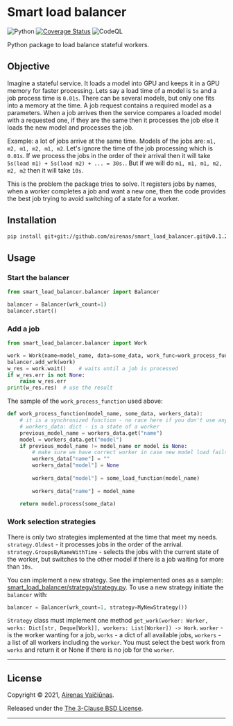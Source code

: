 # Smart load balancer

![Python](https://github.com/airenas/smart_load_balancer/workflows/Python/badge.svg) [![Coverage Status](https://coveralls.io/repos/github/airenas/smart_load_balancer/badge.svg?branch=main)](https://coveralls.io/github/airenas/smart_load_balancer?branch=main) ![CodeQL](https://github.com/airenas/smart_load_balancer/workflows/CodeQL/badge.svg)

Python package to load balance stateful workers.

## Objective

Imagine a stateful service. It loads a model into GPU and keeps it in a GPU memory for faster processing. Lets say a load time of a model is `5s` and a job process time is `0.01s`. There can be several models, but only one fits into a memory at the time. A job request contains a required model as a parameters. When a job arrives then the service compares a loaded model with a requested one, if they are the same then it processes the job else it loads the new model and processes the job.

Example: a lot of jobs arrive at the same time. Models of the jobs are: `m1, m2, m1, m2, m1, m2`. Let's ignore the time of the job processing which is `0.01s`. If we process the jobs in the order of their arrival then it will take `5s(load m1) + 5s(load m2) + ... = 30s.`. But if we will do `m1, m1, m1, m2, m2, m2` then it will take `10s`.  

This is the problem the package tries to solve. It registers jobs by names, when a worker completes a job and want a new one, then the code provides the best job trying to avoid switching of a state for a worker.    

## Installation
```bash
pip install git+git://github.com/airenas/smart_load_balancer.git@v0.1.26#egg=smart_load_balancer
```

## Usage

### Start the balancer

```python
from smart_load_balancer.balancer import Balancer

balancer = Balancer(wrk_count=1)
balancer.start()
``` 

### Add a job

```python
from smart_load_balancer.balancer import Work

work = Work(name=model_name, data=some_data, work_func=work_process_function)
balancer.add_wrk(work)
w_res = work.wait()    # waits until a job is processed
if w_res.err is not None:
    raise w_res.err
print(w_res.res)  # use the result
```

The sample of the `work_process_function` used above:

```python
def work_process_function(model_name, some_data, workers_data):
    # it is a synchronized function - no race here if you don't use any other global object
    # workers_data: dict - is a state of a worker
    previous_model_name = workers_data.get("name")
    model = workers_data.get("model")
    if previous_model_name != model_name or model is None:
        # make sure we have correct worker in case new model load fails
        workers_data["name"] = ""
        workers_data["model"] = None
        
        workers_data["model"] = some_load_function(model_name)
        
        workers_data["name"] = model_name
    
    return model.process(some_data)
```

### Work selection strategies

There is only two strategies implemented at the time that meet my needs. `strategy.Oldest` - it processes jobs in the order of the arrival. `strategy.GroupsByNameWithTime` - selects the jobs with the current state of the worker, but switches to the other model if there is a job waiting for more than `10s`.

You can implement a new strategy. See the implemented ones as a sample: [smart_load_balancer/strategy/strategy.py](smart_load_balancer/strategy/strategy.py). To use a new strategy initiate the `balancer` with: 

```python
balancer = Balancer(wrk_count=1, strategy=MyNewStrategy())
```
`Strategy` class must implement one method `get_work(worker: Worker, works: Dict[str, Deque[Work]], workers: List[Worker]) -> Work`. `worker` - is the worker wanting for a job, `works` - a dict of all available jobs, `workers` - a list of all workers including the `worker`. You must select the best work from `works` and return it or None if there is no job for the `worker`.

---

## License

Copyright © 2021, [Airenas Vaičiūnas](https://github.com/airenas).

Released under the [The 3-Clause BSD License](LICENSE).

---